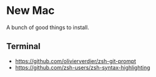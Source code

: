 # New Mac

A bunch of good things to install.

## Terminal

* https://github.com/olivierverdier/zsh-git-prompt
* https://github.com/zsh-users/zsh-syntax-highlighting
